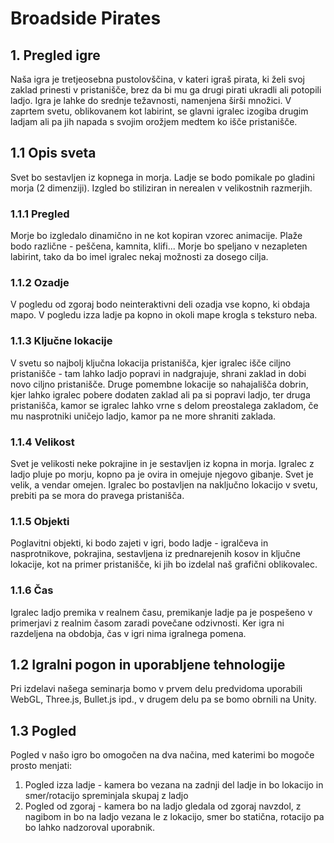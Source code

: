 # Broadside Pirates

## 1. Pregled igre
Naša igra je tretjeosebna pustolovščina, v kateri igraš pirata, ki želi svoj zaklad prinesti v pristanišče, brez da bi mu ga drugi pirati ukradli ali potopili ladjo. Igra je lahke do srednje težavnosti, namenjena širši množici. V zaprtem svetu, oblikovanem kot labirint, se glavni igralec izogiba drugim ladjam ali pa jih napada s svojim orožjem medtem ko išče pristanišče.

## 1.1 Opis sveta
Svet bo sestavljen iz kopnega in morja. Ladje se bodo pomikale po gladini morja (2 dimenziji). Izgled bo stiliziran in nerealen v velikostnih razmerjih.

### 1.1.1 Pregled
Morje bo izgledalo dinamično in ne kot kopiran vzorec animacije. Plaže bodo različne - peščena, kamnita, klifi... Morje bo speljano v nezapleten labirint, tako da bo imel igralec nekaj možnosti za dosego cilja.

### 1.1.2 Ozadje
V pogledu od zgoraj bodo neinteraktivni deli ozadja vse kopno, ki obdaja mapo. V pogledu izza ladje pa kopno in okoli mape krogla s teksturo neba.

### 1.1.3 Ključne lokacije
V svetu so najbolj ključna lokacija pristanišča, kjer igralec išče ciljno pristanišče - tam lahko ladjo popravi in nadgrajuje, shrani zaklad in dobi novo ciljno pristanišče. Druge pomembne lokacije so nahajališča dobrin, kjer lahko igralec pobere dodaten zaklad ali pa si popravi ladjo, ter druga pristanišča, kamor se igralec lahko vrne s delom preostalega zakladom, če mu nasprotniki uničejo ladjo, kamor pa ne more shraniti zaklada.

### 1.1.4 Velikost
Svet je velikosti neke pokrajine in je sestavljen iz kopna in morja. Igralec z ladjo pluje po morju, kopno pa je ovira in omejuje njegovo gibanje. Svet je velik, a vendar omejen. Igralec bo postavljen na naključno lokacijo v svetu, prebiti pa se mora do pravega pristanišča. 

### 1.1.5 Objekti
Poglavitni objekti, ki bodo zajeti v igri, bodo ladje - igralčeva in nasprotnikove, pokrajina, sestavljena iz prednarejenih kosov in ključne lokacije, kot na primer pristanišče, ki jih bo izdelal naš grafični oblikovalec.

### 1.1.6 Čas
Igralec ladjo premika v realnem času, premikanje ladje pa je pospešeno v primerjavi z realnim časom zaradi povečane odzivnosti. Ker igra ni razdeljena na obdobja, čas v igri nima igralnega pomena.

## 1.2 Igralni pogon in uporabljene tehnologije
Pri izdelavi našega seminarja bomo v prvem delu predvidoma uporabili WebGL, Three.js, Bullet.js ipd., v drugem delu pa se bomo obrnili na Unity.

## 1.3 Pogled
Pogled v našo igro bo omogočen na dva načina, med katerimi bo mogoče prosto menjati:
1. Pogled izza ladje - kamera bo vezana na zadnji del ladje in bo lokacijo in smer/rotacijo spreminjala skupaj z ladjo
2. Pogled od zgoraj - kamera bo na ladjo gledala od zgoraj navzdol, z nagibom in bo na ladjo vezana le z lokacijo, smer bo statična, rotacijo pa bo lahko nadzoroval uporabnik.
